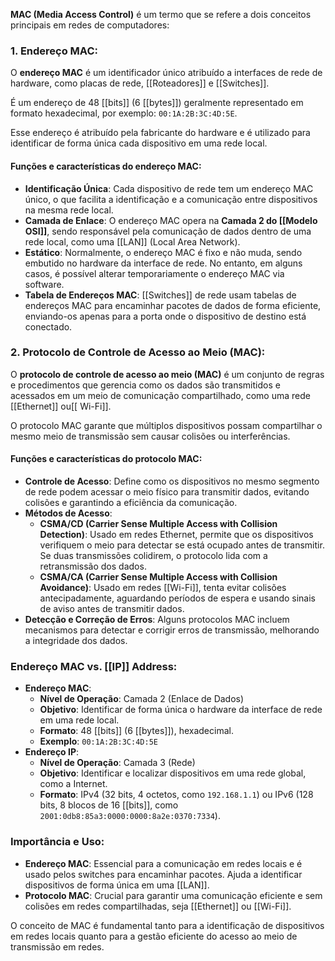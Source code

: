 

**MAC (Media Access Control)** é um termo que se refere a dois conceitos principais em redes de computadores:

### 1. **Endereço MAC**:

O **endereço MAC** é um identificador único atribuído a interfaces de rede de hardware, como placas de rede, [[Roteadores]] e [[Switches]]. 

É um endereço de 48 [[bits]] (6 [[bytes]]) geralmente representado em formato hexadecimal, por exemplo: `00:1A:2B:3C:4D:5E`. 

Esse endereço é atribuído pela fabricante do hardware e é utilizado para identificar de forma única cada dispositivo em uma rede local.

#### Funções e características do endereço MAC:

- **Identificação Única**: Cada dispositivo de rede tem um endereço MAC único, o que facilita a identificação e a comunicação entre dispositivos na mesma rede local.
- **Camada de Enlace**: O endereço MAC opera na **Camada 2 do [[Modelo OSI]]**, sendo responsável pela comunicação de dados dentro de uma rede local, como uma [[LAN]] (Local Area Network).
- **Estático**: Normalmente, o endereço MAC é fixo e não muda, sendo embutido no hardware da interface de rede. No entanto, em alguns casos, é possível alterar temporariamente o endereço MAC via software.
- **Tabela de Endereços MAC**: [[Switches]] de rede usam tabelas de endereços MAC para encaminhar pacotes de dados de forma eficiente, enviando-os apenas para a porta onde o dispositivo de destino está conectado.

### 2. **Protocolo de Controle de Acesso ao Meio (MAC)**:

O **protocolo de controle de acesso ao meio (MAC)** é um conjunto de regras e procedimentos que gerencia como os dados são transmitidos e acessados em um meio de comunicação compartilhado, como uma rede [[Ethernet]] ou[[ Wi-Fi]]. 

O protocolo MAC garante que múltiplos dispositivos possam compartilhar o mesmo meio de transmissão sem causar colisões ou interferências.

#### Funções e características do protocolo MAC:

- **Controle de Acesso**: Define como os dispositivos no mesmo segmento de rede podem acessar o meio físico para transmitir dados, evitando colisões e garantindo a eficiência da comunicação.
- **Métodos de Acesso**:
    - **CSMA/CD (Carrier Sense Multiple Access with Collision Detection)**: Usado em redes Ethernet, permite que os dispositivos verifiquem o meio para detectar se está ocupado antes de transmitir. Se duas transmissões colidirem, o protocolo lida com a retransmissão dos dados.
    - **CSMA/CA (Carrier Sense Multiple Access with Collision Avoidance)**: Usado em redes [[Wi-Fi]], tenta evitar colisões antecipadamente, aguardando períodos de espera e usando sinais de aviso antes de transmitir dados.
- **Detecção e Correção de Erros**: Alguns protocolos MAC incluem mecanismos para detectar e corrigir erros de transmissão, melhorando a integridade dos dados.

### Endereço MAC vs. [[IP]] Address:

- **Endereço MAC**:
    - **Nível de Operação**: Camada 2 (Enlace de Dados)
    - **Objetivo**: Identificar de forma única o hardware da interface de rede em uma rede local.
    - **Formato**: 48 [[bits]] (6 [[bytes]]), hexadecimal.
    - **Exemplo**: `00:1A:2B:3C:4D:5E`
- **Endereço IP**:
    - **Nível de Operação**: Camada 3 (Rede)
    - **Objetivo**: Identificar e localizar dispositivos em uma rede global, como a Internet.
    - **Formato**: IPv4 (32 bits, 4 octetos, como `192.168.1.1`) ou IPv6 (128 bits, 8 blocos de 16 [[bits]], como `2001:0db8:85a3:0000:0000:8a2e:0370:7334`).

### Importância e Uso:

- **Endereço MAC**: Essencial para a comunicação em redes locais e é usado pelos switches para encaminhar pacotes. Ajuda a identificar dispositivos de forma única em uma [[LAN]].
- **Protocolo MAC**: Crucial para garantir uma comunicação eficiente e sem colisões em redes compartilhadas, seja [[Ethernet]] ou [[Wi-Fi]].

O conceito de MAC é fundamental tanto para a identificação de dispositivos em redes locais quanto para a gestão eficiente do acesso ao meio de transmissão em redes.